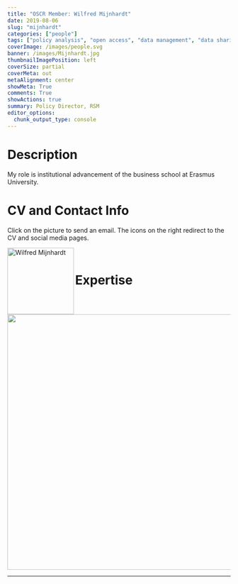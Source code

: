 ```yaml
---
title: "OSCR Member: Wilfred Mijnhardt"
date: 2019-08-06
slug: "mijnhardt"
categories: ["people"]
tags: ["policy analysis", "open access", "data management", "data sharing", "school-rsm"] # top 3 categories + unique + school
coverImage: /images/people.svg
banner: /images/Mijnhardt.jpg
thumbnailImagePosition: left
coverSize: partial
coverMeta: out
metaAlignment: center
showMeta: True
comments: True
showActions: true
summary: Policy Director, RSM
editor_options: 
  chunk_output_type: console
---
```




# Description

My role is institutional advancement of the business school at Erasmus University.

# CV and Contact Info

Click on the picture to send an email. The icons on the right redirect to the CV and social media pages.

<!-- EMAIL -->
<p>
  <a href="mailto:wmijnhardt@rsm.nl">
  <img border="0" alt="Wilfred Mijnhardt" src="/images/Mijnhardt.jpg" width="150" height="150" align="left">
  </a>
</p>

<!-- CV -->
<p align="center">
  <a href="https://www.linkedin.com/in/wilfredmijnhardt/" class="fa fa-file fa-2x" style="color:#00B969;">
  </a>
</p>

<!-- TWITTER -->
<p align="center">
  <a href="https://twitter.com/wmijnhardt" class="fa fa-twitter fa-2x">
  </a>
</p>

<!-- ORCID -->
<p align="center">
  <a href="https://orcid.org/0000-0001-9066-0798" class="ai ai-orcid fa-2x" style="color:#000000;">
  </a>
</p>
 
<BR>

# Expertise

<img src="{{< blogdown/postref >}}index_files/figure-html/radarPlot-1.png" width="576" />

***



